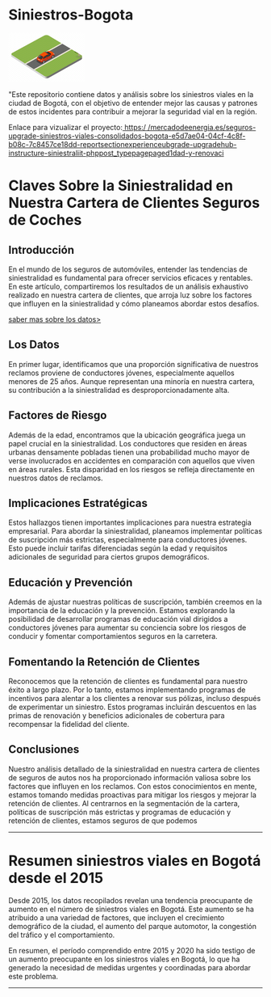 # Siniestros-Bogota
![Texto alternativo](https://github.com/NicholasSerrano/Siniestros-Bogota/blob/main/Animation%20-%201714076454366.gif)

"Este repositorio contiene datos y análisis sobre los siniestros viales en la ciudad de Bogotá, con el objetivo de entender mejor las causas y patrones de estos incidentes para contribuir a mejorar la seguridad vial en la región.
 
 Enlace para vizualizar el proyecto:[ https:/ /mercadodeenergia.es/seguros-upgrade-siniestros-viales-consolidados-bogota-e5d7ae04-04cf-4c8f-b08c-7c8457ce18dd-reportsectionexperienceubgrade-upgradehub-instructure-siniestraliit-phppost_typepagepaged1dad-y-renovaci	](https://www.google.com/url?q=http://mercadodeenergia.es/seguros-upgrade-siniestros-viales-consolidados-bogota-e5d7ae04-04cf-4c8f-b08c-7c8457ce18dd-reportsectionexperienceubgrade-upgradehub-instructure-siniestraliit-phppost_typepagepaged1dad-y-renovaci&sa=D&source=docs&ust=1714411742610703&usg=AOvVaw2iz52_Gv80d1rbVQ6f9hBg)

# Claves Sobre la Siniestralidad en Nuestra Cartera de Clientes Seguros de Coches

## Introducción
En el mundo de los seguros de automóviles, entender las tendencias de siniestralidad es fundamental para ofrecer servicios eficaces y rentables. En este artículo, compartiremos los resultados de un análisis exhaustivo realizado en nuestra cartera de clientes, que arroja luz sobre los factores que influyen en la siniestralidad y cómo planeamos abordar estos desafíos.

[saber mas sobre los datos>](https://datosabiertos.bogota.gov.co/dataset/siniestros-viales-consolidados-bogota-d-c)

## Los Datos
En primer lugar, identificamos que una proporción significativa de nuestros reclamos proviene de conductores jóvenes, especialmente aquellos menores de 25 años. Aunque representan una minoría en nuestra cartera, su contribución a la siniestralidad es desproporcionadamente alta.

## Factores de Riesgo
Además de la edad, encontramos que la ubicación geográfica juega un papel crucial en la siniestralidad. Los conductores que residen en áreas urbanas densamente pobladas tienen una probabilidad mucho mayor de verse involucrados en accidentes en comparación con aquellos que viven en áreas rurales. Esta disparidad en los riesgos se refleja directamente en nuestros datos de reclamos.

## Implicaciones Estratégicas
Estos hallazgos tienen importantes implicaciones para nuestra estrategia empresarial. Para abordar la siniestralidad, planeamos implementar políticas de suscripción más estrictas, especialmente para conductores jóvenes. Esto puede incluir tarifas diferenciadas según la edad y requisitos adicionales de seguridad para ciertos grupos demográficos.

## Educación y Prevención
Además de ajustar nuestras políticas de suscripción, también creemos en la importancia de la educación y la prevención. Estamos explorando la posibilidad de desarrollar programas de educación vial dirigidos a conductores jóvenes para aumentar su conciencia sobre los riesgos de conducir y fomentar comportamientos seguros en la carretera.

## Fomentando la Retención de Clientes
Reconocemos que la retención de clientes es fundamental para nuestro éxito a largo plazo. Por lo tanto, estamos implementando programas de incentivos para alentar a los clientes a renovar sus pólizas, incluso después de experimentar un siniestro. Estos programas incluirán descuentos en las primas de renovación y beneficios adicionales de cobertura para recompensar la fidelidad del cliente.

## Conclusiones
Nuestro análisis detallado de la siniestralidad en nuestra cartera de clientes de seguros de autos nos ha proporcionado información valiosa sobre los factores que influyen en los reclamos. Con estos conocimientos en mente, estamos tomando medidas proactivas para mitigar los riesgos y mejorar la retención de clientes. Al centrarnos en la segmentación de la cartera, políticas de suscripción más estrictas y programas de educación y retención de clientes, estamos seguros de que podemos

---
# Resumen siniestros viales en Bogotá desde el  2015
Desde 2015, los datos recopilados revelan una tendencia preocupante de aumento en el número de siniestros viales en Bogotá. Este aumento se ha atribuido a una variedad de factores, que incluyen el crecimiento demográfico de la ciudad, el aumento del parque automotor, la congestión del tráfico y el comportamiento.

En resumen, el período comprendido entre 2015 y 2020 ha sido testigo de un aumento preocupante en los siniestros viales en Bogotá, lo que ha generado la necesidad de medidas urgentes y coordinadas para abordar este problema.

---




